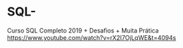 # SQL-
Curso SQL Completo 2019  + Desafios + Muita Prática
https://www.youtube.com/watch?v=rX2I7OjLqWE&t=4094s
